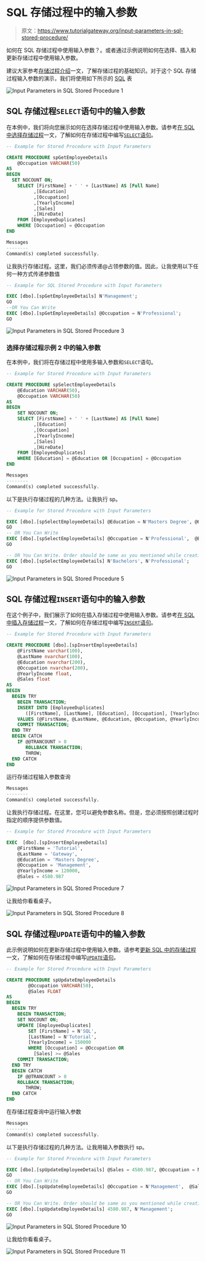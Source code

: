 # SQL 存储过程中的输入参数

> 原文：<https://www.tutorialgateway.org/input-parameters-in-sql-stored-procedure/>

如何在 SQL 存储过程中使用输入参数？。或者通过示例说明如何在选择、插入和更新存储过程中使用输入参数。

建议大家参考[存储过程介绍](https://www.tutorialgateway.org/stored-procedures-in-sql/)一文，了解存储过程的基础知识。对于这个 SQL 存储过程输入参数的演示，我们将使用如下所示的 [SQL](https://www.tutorialgateway.org/sql/) 表

![Input Parameters in SQL Stored Procedure 1](img/0a6909906dd4c9f600e3fe37d2f7d48b.png)

## SQL 存储过程`SELECT`语句中的输入参数

在本例中，我们将向您展示如何在选择存储过程中使用输入参数。请参考[在 SQL 中选择存储过程](https://www.tutorialgateway.org/select-stored-procedure-in-sql-server/)一文，了解如何在存储过程中编写[`SELECT`语句](https://www.tutorialgateway.org/sql-select-statement/)。

```sql
-- Example for Stored Procedure with Input Parameters

CREATE PROCEDURE spGetEmployeeDetails
	@Occupation VARCHAR(50)
AS
BEGIN
  SET NOCOUNT ON;
    SELECT [FirstName] + ' ' + [LastName] AS [Full Name]
          ,[Education]
          ,[Occupation]
          ,[YearlyIncome]
          ,[Sales]
          ,[HireDate]
    FROM [EmployeeDuplicates]
    WHERE [Occupation] = @Occupation
END
```

```sql
Messages
--------
Command(s) completed successfully.
```

让我执行存储过程。这里，我们必须传递@占领参数的值。因此，让我使用以下任何一种方式传递参数值

```sql
-- Example for SQL Stored Procedure with Input Parameters

EXEC [dbo].[spGetEmployeeDetails] N'Management';
GO
--OR You Can Write
EXEC [dbo].[spGetEmployeeDetails] @Occupation = N'Professional';
GO
```

![Input Parameters in SQL Stored Procedure 3](img/25d1e201ae82787a3ffd69446164899b.png)

### 选择存储过程示例 2 中的输入参数

在本例中，我们将在存储过程中使用多输入参数和`SELECT`语句。

```sql
-- Example for Stored Procedure with Input Parameters

CREATE PROCEDURE spSelectEmployeeDetails
	@Education VARCHAR(50),
	@Occupation VARCHAR(50)
AS
BEGIN
	SET NOCOUNT ON;
	SELECT [FirstName] + ' ' + [LastName] AS [Full Name]
          ,[Education]
          ,[Occupation]
          ,[YearlyIncome]
          ,[Sales]
          ,[HireDate]
	FROM [EmployeeDuplicates]
	WHERE [Education] = @Education OR [Occupation] = @Occupation
END
```

```sql
Messages
--------
Command(s) completed successfully.
```

以下是执行存储过程的几种方法。让我执行 sp。

```sql
-- Example for Stored Procedure with Input Parameters

EXEC [dbo].[spSelectEmployeeDetails] @Education = N'Masters Degree', @Occupation = N'Management';
GO
-- OR You Can Write
EXEC [dbo].[spSelectEmployeeDetails] @Occupation = N'Professional',  @Education = N'Bachelors';
GO

-- OR You Can Write. Order should be same as you mentioned while creating Stored Procedure
EXEC [dbo].[spSelectEmployeeDetails] N'Bachelors', N'Professional';
GO
```

![Input Parameters in SQL Stored Procedure 5](img/8a43e542b265b9b7c134b05e6164dce7.png)

## SQL 存储过程`INSERT`语句中的输入参数

在这个例子中，我们展示了如何在插入存储过程中使用输入参数。请参考[在 SQL 中插入存储过程](https://www.tutorialgateway.org/insert-stored-procedure-result-into-temporary-table-in-sql/)一文，了解如何在存储过程中编写[`INSERT`语句](https://www.tutorialgateway.org/sql-insert-statement/)。

```sql
-- Example for Stored Procedure with Input Parameters

CREATE PROCEDURE [dbo].[spInsertEmployeeDetails]
	@FirstName varchar(100),
	@LastName nvarchar(100),
	@Education nvarchar(200),
	@Occupation nvarchar(200),
	@YearlyIncome float,
	@Sales float
AS
BEGIN
  BEGIN TRY
    BEGIN TRANSACTION;
	INSERT INTO [EmployeeDuplicates]
	   ([FirstName], [LastName], [Education], [Occupation], [YearlyIncome], [Sales], [HireDate])
	VALUES (@FirstName, @LastName, @Education, @Occupation, @YearlyIncome, @Sales, GETDATE())
	COMMIT TRANSACTION;
  END TRY
  BEGIN CATCH
	IF @@TRANCOUNT > 0
	   ROLLBACK TRANSACTION;
	   THROW;
  END CATCH
END
```

运行存储过程输入参数查询

```sql
Messages
--------
Command(s) completed successfully.
```

让我执行存储过程。在这里，您可以避免参数名称。但是，您必须按照创建过程时指定的顺序提供参数值。

```sql
-- Example for Stored Procedure with Input Parameters

EXEC  [dbo].[spInsertEmployeeDetails]
	@FirstName = 'Tutorial',
	@LastName = 'Gateway',
	@Education = 'Masters Degree',
	@Occupation = 'Management',
	@YearlyIncome = 120000,
	@Sales = 4580.987
```

![Input Parameters in SQL Stored Procedure 7](img/23142833b96a361f445ba3b9b9d65c00.png)

让我给你看看桌子。

![Input Parameters in SQL Stored Procedure 8](img/bdceda7fc396bbe48f5ab843e52a01dc.png)

## SQL 存储过程`UPDATE`语句中的输入参数

此示例说明如何在更新存储过程中使用输入参数。请参考[更新 SQL 中的存储过程](https://www.tutorialgateway.org/update-stored-procedure-in-sql-server/)一文，了解如何在存储过程中编写[`UPDATE`语句](https://www.tutorialgateway.org/sql-update-statement/)。

```sql
-- Example for Stored Procedure with Input Parameters

CREATE PROCEDURE spUpdateEmployeeDetails
        @Occupation VARCHAR(50),
		@Sales FLOAT
AS
BEGIN
  BEGIN TRY
    BEGIN TRANSACTION;
	SET NOCOUNT ON;
	UPDATE [EmployeeDuplicates] 
	    SET [FirstName] = N'SQL',
		[LastName] = N'Tutorial',
		[YearlyIncome] = 150000
	    WHERE [Occupation] = @Occupation OR 
		  [Sales] >= @Sales	 
	COMMIT TRANSACTION;
  END TRY
  BEGIN CATCH
    IF @@TRANCOUNT > 0
    ROLLBACK TRANSACTION;
	   THROW;
  END CATCH
END
```

在存储过程查询中运行输入参数

```sql
Messages
--------
Command(s) completed successfully.
```

以下是执行存储过程的几种方法。让我用输入参数执行 sp。

```sql
-- Example for Stored Procedure with Input Parameters

EXEC [dbo].[spUpdateEmployeeDetails] @Sales = 4580.987, @Occupation = N'Management';
GO
-- OR You Can Write
EXEC [dbo].[spUpdateEmployeeDetails] @Occupation = N'Management',  @Sales = 4580.987;
GO

-- OR You Can Write. Order should be same as you mentioned while creating Stored Procedure
EXEC [dbo].[spUpdateEmployeeDetails] 4580.987, N'Management';
GO
```

![Input Parameters in SQL Stored Procedure 10](img/538d2e93bd8054a2619597e3af1ea90e.png)

让我给你看看桌子。

![Input Parameters in SQL Stored Procedure 11](img/80ecf303acbe417ee531e862b0d7d960.png)